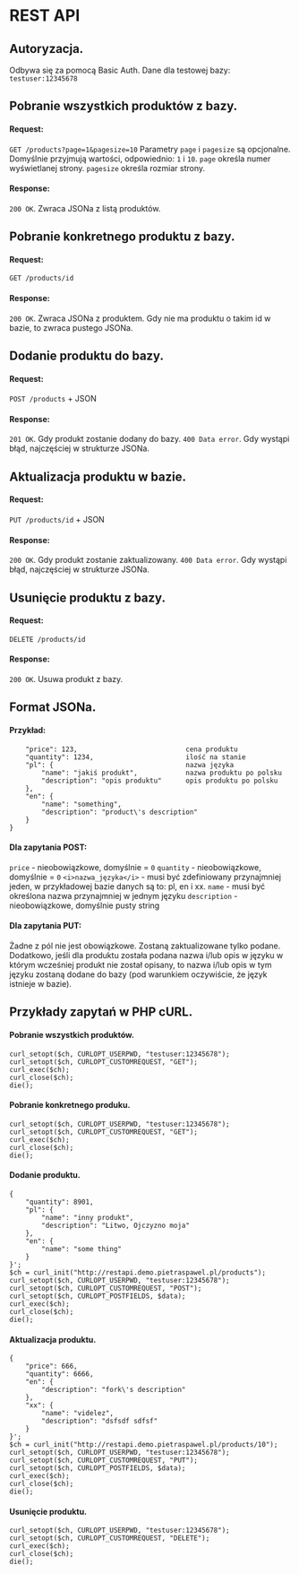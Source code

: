 # REST API

## Autoryzacja.
Odbywa się za pomocą Basic Auth.
Dane dla testowej bazy:
`testuser:12345678`

## Pobranie wszystkich produktów z bazy.
#### Request:
`GET /products?page=1&pagesize=10`
Parametry `page` i `pagesize` są opcjonalne.
Domyślnie przyjmują wartości, odpowiednio: `1` i `10`.
`page` określa numer wyświetlanej strony.
`pagesize` określa rozmiar strony.

#### Response:
`200 OK`. Zwraca JSONa z listą produktów.

## Pobranie konkretnego produktu z bazy.
#### Request:
`GET /products/id`
#### Response:
`200 OK`. Zwraca JSONa z produktem. Gdy nie ma produktu o takim id w bazie, to zwraca pustego JSONa.

## Dodanie produktu do bazy.
#### Request:
`POST /products` + JSON
#### Response:
`201 OK`. Gdy produkt zostanie dodany do bazy.
`400 Data error`. Gdy wystąpi błąd, najczęściej w strukturze JSONa.

## Aktualizacja produktu w bazie.
#### Request:
`PUT /products/id` + JSON
#### Response:
`200 OK`. Gdy produkt zostanie zaktualizowany.
`400 Data error`. Gdy wystąpi błąd, najczęściej w strukturze JSONa.

## Usunięcie produktu z bazy.
#### Request:
`DELETE /products/id`
#### Response:
`200 OK`. Usuwa produkt z bazy.

## Format JSONa.
#### Przykład:
```{
    "price": 123,                           cena produktu
    "quantity": 1234,                       ilość na stanie
    "pl": {                                 nazwa języka
        "name": "jakiś produkt",            nazwa produktu po polsku
        "description": "opis produktu"      opis produktu po polsku
    },
    "en": {
        "name": "something",            
        "description": "product\'s description"     
    }
}
```

#### Dla zapytania POST:
`price` - nieobowiązkowe, domyślnie = `0`
`quantity` - nieobowiązkowe, domyślnie = `0`
`<i>nazwa_języka</i>` - musi być zdefiniowany przynajmniej jeden, 
w przykładowej bazie danych są to: pl, en i xx.
`name` - musi być określona nazwa przynajmniej w jednym języku
`description` - nieobowiązkowe, domyślnie pusty string

#### Dla zapytania PUT:
Żadne z pól nie jest obowiązkowe. Zostaną zaktualizowane tylko podane. 
Dodatkowo, jeśli dla produktu została podana nazwa i/lub opis w języku w którym 
wcześniej produkt nie został opisany, to nazwa i/lub opis w tym języku zostaną 
dodane do bazy (pod warunkiem oczywiście, że język istnieje w bazie).

## Przykłady zapytań w PHP cURL.
#### Pobranie wszystkich produktów.
```$ch = curl_init("http://restapi.demo.pietraspawel.pl/products");
curl_setopt($ch, CURLOPT_USERPWD, "testuser:12345678");
curl_setopt($ch, CURLOPT_CUSTOMREQUEST, "GET");
curl_exec($ch);
curl_close($ch);
die();
```

#### Pobranie konkretnego produku.
```$ch = curl_init("http://restapi.demo.pietraspawel.pl/products/10");
curl_setopt($ch, CURLOPT_USERPWD, "testuser:12345678");
curl_setopt($ch, CURLOPT_CUSTOMREQUEST, "GET");
curl_exec($ch);
curl_close($ch);
die();
```

#### Dodanie produktu.
```$data = '
{
    "quantity": 8901,
    "pl": {
        "name": "inny produkt",
        "description": "Litwo, Ojczyzno moja"
    },
    "en": {
        "name": "some thing"
    }
}';
$ch = curl_init("http://restapi.demo.pietraspawel.pl/products");
curl_setopt($ch, CURLOPT_USERPWD, "testuser:12345678");
curl_setopt($ch, CURLOPT_CUSTOMREQUEST, "POST");
curl_setopt($ch, CURLOPT_POSTFIELDS, $data);
curl_exec($ch);
curl_close($ch);
die();
```

#### Aktualizacja produktu.
```$data = '
{
    "price": 666,
    "quantity": 6666,
    "en": {
        "description": "fork\'s description"
    },
    "xx": {
        "name": "videlez",
        "description": "dsfsdf sdfsf"
    }
}';
$ch = curl_init("http://restapi.demo.pietraspawel.pl/products/10");
curl_setopt($ch, CURLOPT_USERPWD, "testuser:12345678");
curl_setopt($ch, CURLOPT_CUSTOMREQUEST, "PUT");
curl_setopt($ch, CURLOPT_POSTFIELDS, $data);
curl_exec($ch);
curl_close($ch);
die();
```

#### Usunięcie produktu.
```$ch = curl_init("http://restapi.demo.pietraspawel.pl/products/12");
curl_setopt($ch, CURLOPT_USERPWD, "testuser:12345678");
curl_setopt($ch, CURLOPT_CUSTOMREQUEST, "DELETE");
curl_exec($ch);
curl_close($ch);
die();
```
